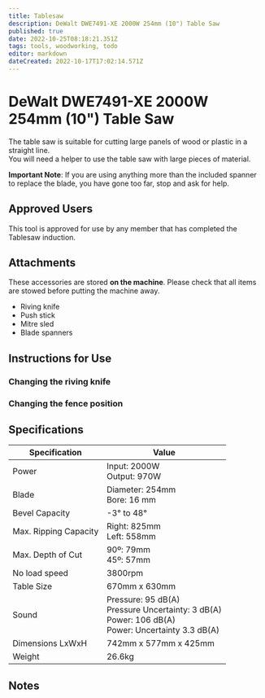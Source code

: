 ```yaml
---
title: Tablesaw
description: DeWalt DWE7491-XE 2000W 254mm (10") Table Saw
published: true
date: 2022-10-25T08:18:21.351Z
tags: tools, woodworking, todo
editor: markdown
dateCreated: 2022-10-17T17:02:14.571Z
---
```


# DeWalt DWE7491-XE 2000W 254mm (10") Table Saw

The table saw is suitable for cutting large panels of wood or plastic in a straight line.  
You will need a helper to use the table saw with large pieces of material.  
  
**Important Note**: If you are using anything more than the included spanner to replace the blade, you have gone too far, stop and ask for help.

## Approved Users

This tool is approved for use by any member that has completed the Tablesaw induction.

## Attachments

These accessories are stored **on the machine**. Please check that all items are stowed before putting the machine away.

* Riving knife
* Push stick
* Mitre sled
* Blade spanners

## Instructions for Use

### Changing the riving knife

### Changing the fence position

## Specifications

| Specification         | Value                          |
| --------------------- | ------------------------------ |
| Power                 | Input: 2000W<br>Output: 970W   |
| Blade                 | Diameter: 254mm<br>Bore: 16 mm |
| Bevel Capacity        | -3° to 48°                     |
| Max. Ripping Capacity | Right: 825mm<br>Left: 558mm    |
| Max. Depth of Cut     | 90º: 79mm<br>45º: 57mm         |
| No load speed         | 3800rpm                        |
| Table Size            | 670mm x 630mm                  |
| Sound                 | Pressure: 95 dB(A)<br>Pressure Uncertainty: 3 dB(A)<br>Power: 106 dB(A)<br>Power: Uncertainty 3.3 dB(A) |
| Dimensions LxWxH      | 742mm x 577mm x 425mm          |
| Weight                | 26.6kg                         |

## Notes


